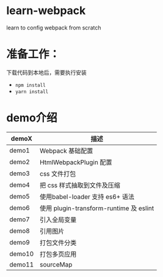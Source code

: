 # learn-webpack
learn to config webpack from scratch

#  准备工作：
下载代码到本地后，需要执行安装
+ `npm install`
+ `yarn install`

# demo介绍
|demoX|描述|
|---|---|
|demo1|Webpack 基础配置|
|demo2|HtmlWebpackPlugin 配置|
|demo3|css 文件打包|
|demo4|把 css 样式抽取到文件及压缩|
|demo5|使用babel-loader 支持 es6+ 语法|
|demo6|使用 plugin-transform-runtime 及 eslint |
|demo7|引入全局变量|
|demo8|引用图片|
|demo9|打包文件分类|
|demo10|打包多页应用|
|demo11|sourceMap|